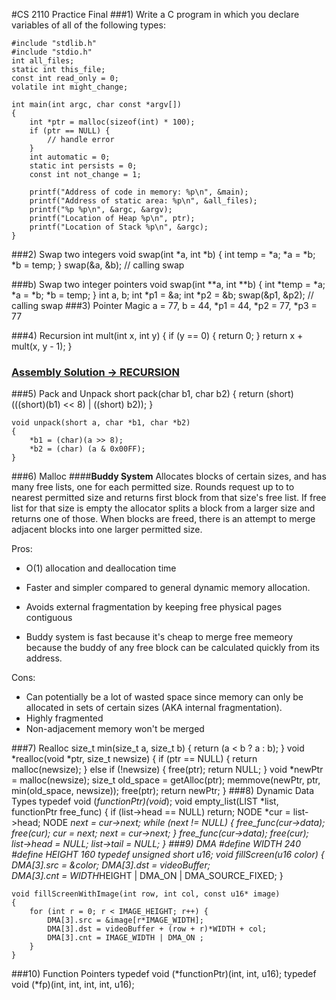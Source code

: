 #CS 2110 Practice Final
###1) Write a C program in which you declare variables of all of the following types:

	#include "stdlib.h"
	#include "stdio.h"
	int all_files;
	static int this_file;
	const int read_only = 0;
	volatile int might_change;
	
	int main(int argc, char const *argv[]) 
	{
		int *ptr = malloc(sizeof(int) * 100);
		if (ptr == NULL) {
			// handle error
		}
		int automatic = 0;
		static int persists = 0;
		const int not_change = 1;
		
		printf("Address of code in memory: %p\n", &main);
		printf("Address of static area: %p\n", &all_files);
		printf("%p %p\n", &argc, &argv); 
		printf("Location of Heap %p\n", ptr);
		printf("Location of Stack %p\n", &argc);
	}

###2) Swap two integers
	void swap(int *a, int *b) 
	{
		int temp = *a;
		*a = *b;
		*b = temp;
	}
	swap(&a, &b); // calling swap
	
###b) Swap two integer pointers
	void swap(int **a, int **b) 
	{
		int *temp = *a;
		*a = *b;
		*b = temp;
	}
	int a, b;
	int *p1 = &a;
	int *p2 = &b;
	swap(&p1, &p2); // calling swap
###3) Pointer Magic
	a = 77, b = 44, *p1 = 44, *p2 = 77, *p3 = 77

###4) Recursion
	int mult(int x, int y) {
		if (y == 0) {
			return 0;
		}
		return x + mult(x, y - 1);
	}
### [Assembly Solution -> RECURSION](https://github.gatech.edu/gist/goutam3/ac338bb5f9a790dbced3)

###5) Pack and Unpack
	short pack(char b1, char b2) 
	{
		return (short) (((short)(b1) << 8) | ((short) b2));
	}
	
	void unpack(short a, char *b1, char *b2) 
	{
		*b1 = (char)(a >> 8);
		*b2 = (char) (a & 0x00FF);
	}
###6) Malloc
####__Buddy System__
Allocates blocks of certain sizes, and has many free lists, one for each
  permitted size. Rounds request up to to nearest permitted size and returns
  first block from that size's free list. If free list for that size is empty
  the allocator splits a block from a larger size and returns one of those.
  When blocks are freed, there is an attempt to merge adjacent blocks into one
  larger permitted size.
  
  Pros:
  
  - O(1) allocation and deallocation time
  	
  - Faster and simpler compared to general dynamic memory allocation.
  - Avoids external fragmentation by keeping free physical pages contiguous
  - Buddy system is fast because it's cheap to merge free memeory because the
  buddy of any free block can be calculated quickly from its address.
  
  Cons:
  
  - Can potentially be a lot of wasted space since memory can only be allocated
  in sets of certain sizes (AKA internal fragmentation).
  - Highly fragmented
  - Non-adjacement memory won't be merged


###7) Realloc
	size_t min(size_t a, size_t b) 
	{
		return (a < b ? a : b);
	} 
	void *realloc(void *ptr, size_t newsize) 
	{
		if (ptr == NULL) {
			return malloc(newsize);
		}
		else if (!newsize) {
			free(ptr);
			return NULL;
		}
		void *newPtr = malloc(newsize);
		size_t old_space = getAlloc(ptr);
		memmove(newPtr, ptr, min(old_space, newsize));
		free(ptr);
		return newPtr;
	}
###8) Dynamic Data Types
	typedef void (*functionPtr)(void*);
	void empty_list(LIST *list, functionPtr free_func)
	{
		if (list->head == NULL) return;
		NODE *cur = list->head;
		NODE *next = cur->next;
		while (next != NULL) {
			free_func(cur->data);
			free(cur);
			cur = next;
			next = cur->next;
		}
		free_func(cur->data);
		free(cur);
		list->head = NULL;
		list->tail = NULL;
	}
###9) DMA
	#define WIDTH 240
	#define HEIGHT 160
	typedef unsigned short u16;
	void fillScreen(u16 color) 
	{
		DMA[3].src = &color;
		DMA[3].dst = videoBuffer;			
		DMA[3].cnt = WIDTH*HEIGHT | DMA_ON | DMA_SOURCE_FIXED;
	}
	
	void fillScreenWithImage(int row, int col, const u16* image) 
	{
		for (int r = 0; r < IMAGE_HEIGHT; r++) {
			DMA[3].src = &image[r*IMAGE_WIDTH];
			DMA[3].dst = videoBuffer + (row + r)*WIDTH + col;			
			DMA[3].cnt = IMAGE_WIDTH | DMA_ON ;
		}
	}
###10) Function Pointers
	typedef void (*functionPtr)(int, int, u16);
	typedef void (*fp)(int, int, int, int, u16);
	
<script src="http://yandex.st/highlightjs/7.3/highlight.min.js"></script>
<link rel="stylesheet" href="http://yandex.st/highlightjs/7.3/styles/github.min.css">
<script>
  hljs.initHighlightingOnLoad();
</script>